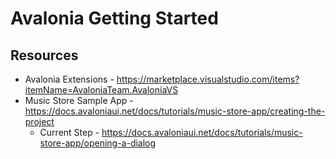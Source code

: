 # Avalonia Getting Started

## Resources

* Avalonia Extensions - https://marketplace.visualstudio.com/items?itemName=AvaloniaTeam.AvaloniaVS
* Music Store Sample App - https://docs.avaloniaui.net/docs/tutorials/music-store-app/creating-the-project
  * Current Step - https://docs.avaloniaui.net/docs/tutorials/music-store-app/opening-a-dialog